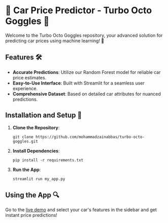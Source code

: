 
# 🚗 Car Price Predictor - Turbo Octo Goggles 🌟

Welcome to the Turbo Octo Goggles repository, your advanced solution for predicting car prices using machine learning! 🚀

## Features 🛠️

- **Accurate Predictions**: Utilize our Random Forest model for reliable car price estimates.
- **Easy-to-Use Interface**: Built with Streamlit for a seamless user experience.
- **Comprehensive Dataset**: Based on detailed car attributes for nuanced predictions.

## Installation and Setup 🚀

1. **Clone the Repository**:
   ```
   git clone https://github.com/mohammadzainabbas/turbo-octo-goggles.git
   ```
2. **Install Dependencies**:
   ```
   pip install -r requirements.txt
   ```
3. **Run the App**:
   ```
   streamlit run my_app.py
   ```

## Using the App 🔍

Go to the [live demo](https://turbo-octo-goggles.streamlit.app/) and select your car's features in the sidebar and get instant price predictions!
